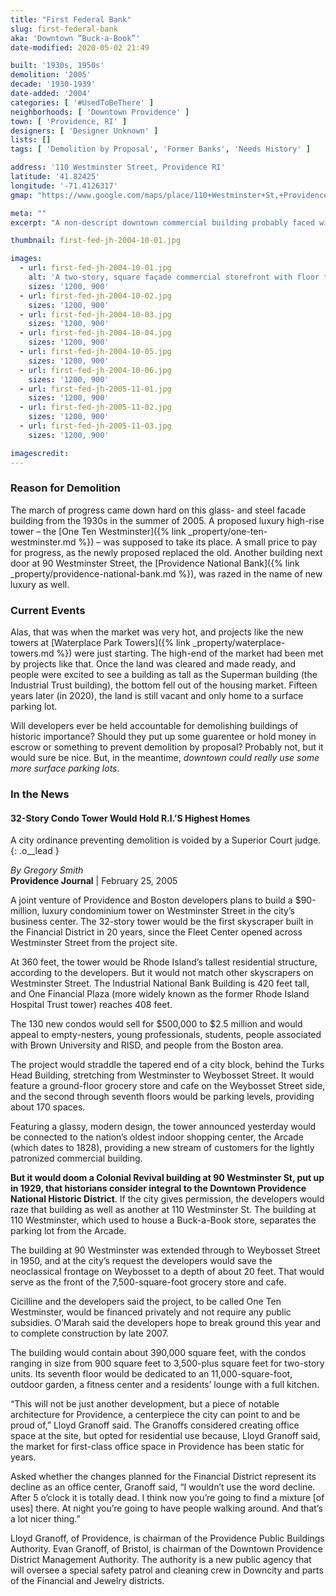 ```yaml
---
title: "First Federal Bank"
slug: first-federal-bank
aka: 'Downtown “Buck-a-Book”'
date-modified: 2020-05-02 21:49

built: '1930s, 1950s'
demolition: '2005'
decade: '1930-1939'
date-added: '2004'
categories: [ '#UsedToBeThere' ]
neighborhoods: [ 'Downtown Providence' ]
town: [ 'Providence, RI' ]
designers: [ 'Designer Unknown' ]
lists: []
tags: [ 'Demolition by Proposal', 'Former Banks', 'Needs History' ]

address: '110 Westminster Street, Providence RI'
latitude: '41.82425'
longitude: '-71.4126317'
gmap: "https://www.google.com/maps/place/110+Westminster+St,+Providence,+RI+02903/@41.82425,-71.4126317"

meta: ""
excerpt: "A non-descript downtown commercial building probably faced with enamel and steel details in the 1950s. Razed in 2005 for a condomuium tower that was never built"

thumbnail: first-fed-jh-2004-10-01.jpg

images:
  - url: first-fed-jh-2004-10-01.jpg
    alt: 'A two-story, square façade commercial storefront with floor to ceiling glass panes and green enamel steel panels. Likely a modern conversion in the 1970s over an older brick structure.'
    sizes: '1200, 900'
  - url: first-fed-jh-2004-10-02.jpg
    sizes: '1200, 900'
  - url: first-fed-jh-2004-10-03.jpg
    sizes: '1200, 900'
  - url: first-fed-jh-2004-10-04.jpg
    sizes: '1200, 900'
  - url: first-fed-jh-2004-10-05.jpg
    sizes: '1200, 900'
  - url: first-fed-jh-2004-10-06.jpg
    sizes: '1200, 900'
  - url: first-fed-jh-2005-11-01.jpg
    sizes: '1200, 900'
  - url: first-fed-jh-2005-11-02.jpg
    sizes: '1200, 900'
  - url: first-fed-jh-2005-11-03.jpg
    sizes: '1200, 900'

imagescredit:  
---
```


### Reason for Demolition
The march of progress came down hard on this glass- and steel facade building from the 1930s in the summer of 2005. A proposed luxury high-rise tower – the [One Ten Westminster]({% link _property/one-ten-westminster.md %}) – was supposed to take its place. A small price to pay for progress, as the newly proposed replaced the old. Another building next door at 90 Westminster Street, the [Providence National Bank]({% link _property/providence-national-bank.md %}), was razed in the name of new luxury as well.

### Current Events
Alas, that was when the market was very hot, and projects like the new towers at [Waterplace Park Towers]({% link _property/waterplace-towers.md %}) were just starting. The high-end of the market had been met by projects like that. Once the land was cleared and made ready, and people were excited to see a building as tall as the Superman building (the Industrial Trust building), the bottom fell out of the housing market. Fifteen years later (in 2020), the land is still vacant and only home to a surface parking lot.

Will developers ever be held accountable for demolishing buildings of historic importance? Should they put up some guarentee or hold money in escrow or something to prevent demolition by proposal? Probably not, but it would sure be nice. But, in the meantime, _downtown could really use some more surface parking lots_. 

### In the News

#### 32-Story Condo Tower Would Hold R.I.’S Highest Homes

A city ordinance preventing demolition is voided by a Superior Court judge.
{: .o__lead }

_By Gregory Smith_  
**Providence Journal** | February 25, 2005

A joint venture of Providence and Boston developers plans to build a $90-million, luxury condominium tower on Westminster Street in the city’s business center. The 32-story tower would be the first skyscraper built in the Financial District in 20 years, since the Fleet Center opened across Westminster Street from the project site.

At 360 feet, the tower would be Rhode Island’s tallest residential structure, according to the developers. But it would not match other skyscrapers on Westminster Street. The Industrial National Bank Building is 420 feet tall, and One Financial Plaza (more widely known as the former Rhode Island Hospital Trust tower) reaches 408 feet.

The 130 new condos would sell for $500,000 to $2.5 million and would appeal to empty-nesters, young professionals, students, people associated with Brown University and RISD, and people from the Boston area.

The project would straddle the tapered end of a city block, behind the Turks Head Building, stretching from Westminster to Weybosset Street. It would feature a ground-floor grocery store and cafe on the Weybosset Street side, and the second through seventh floors would be parking levels, providing about 170 spaces.

Featuring a glassy, modern design, the tower announced yesterday would be connected to the nation’s oldest indoor shopping center, the Arcade (which dates to 1828), providing a new stream of customers for the lightly patronized commercial building.

**But it would doom a Colonial Revival building at 90 Westminster St, put up in 1929, that historians consider integral to the Downtown Providence National Historic District**. If the city gives permission, the developers would raze that building as well as another at 110 Westminster St. The building at 110 Westminster, which used to house a Buck-a-Book store, separates the parking lot from the Arcade.

The building at 90 Westminster was extended through to Weybosset Street in 1950, and at the city’s request the developers would save the neoclassical frontage on Weybosset to a depth of about 20 feet. That would serve as the front of the 7,500-square-foot grocery store and cafe.

Cicilline and the developers said the project, to be called One Ten Westminster, would be financed privately and not require any public subsidies. O’Marah said the developers hope to break ground this year and to complete construction by late 2007.

The building would contain about 390,000 square feet, with the condos ranging in size from 900 square feet to 3,500-plus square feet for two-story units. Its seventh floor would be dedicated to an 11,000-square-foot, outdoor garden, a fitness center and a residents’ lounge with a full kitchen.

“This will not be just another development, but a piece of notable architecture for Providence, a centerpiece the city can point to and be proud of,” Lloyd Granoff said. The Granoffs considered creating office space at the site, but opted for residential use because, Lloyd Granoff said, the market for first-class office space in Providence has been static for years.

Asked whether the changes planned for the Financial District represent its decline as an office center, Granoff said, “I wouldn’t use the word decline. After 5 o’clock it is totally dead. I think now you’re going to find a mixture [of uses] there. At night you’re going to have people walking around. And that’s a lot nicer thing.”

Lloyd Granoff, of Providence, is chairman of the Providence Public Buildings Authority. Evan Granoff, of Bristol, is chairman of the Downtown Providence District Management Authority. The authority is a new public agency that will oversee a special safety patrol and cleaning crew in Downcity and parts of the Financial and Jewelry districts.
